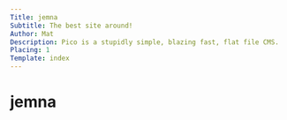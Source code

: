 ```yaml
---
Title: jemna
Subtitle: The best site around!
Author: Mat
Description: Pico is a stupidly simple, blazing fast, flat file CMS.
Placing: 1
Template: index
---
```


# jemna
